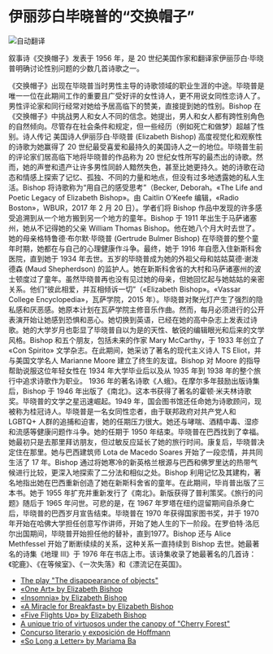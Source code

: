 # 伊丽莎白毕晓普的“交换帽子”

![自动翻译](https://cdn.gallerix.asia/x/src/var/gtrans48.png)

叙事诗《交换帽子》发表于 1956 年，是 20 世纪美国作家和翻译家伊丽莎白·毕晓普明确讨论性别问题的少数几首诗歌之一。

《交换帽子》出现在毕晓普当时男性主导的诗歌领域的职业生涯的中途。毕晓普是唯一一位在此期间工作的重要且广受好评的女性诗人，更不用说女同性恋诗人了。男性评论家和同行经常对她给予居高临下的赞美，直接提到她的性别。Bishop 在《交换帽子》中挑战男人和女人不同的信念。她提出，男人和女人都有跨性别角色的自然倾向。尽管存在社会条件和规定，但一些经历（例如死亡和做梦）超越了性别。诗人传记 美国诗人伊丽莎白·毕晓普 (Elizabeth Bishop) 高度视觉化和观察性的诗歌为她赢得了 20 世纪最受喜爱和最持久的美国诗人之一的地位。毕晓普生前的评论家们居高临下地将毕晓普的作品称为 20 世纪女性所写的最杰出的诗歌。然而，她的声誉和遗产让许多男性同龄人黯然失色，甚至比她更持久。她的诗歌在动态和情感上探索了记忆、孤独、不同的力量和地点，但没有过多地透露她的私人生活。Bishop 将诗歌称为“用自己的感受思考”（Becker, Deborah。«The Life and Poetic Legacy of Elizabeth Bishop»。由 Caitlin O’Keefe 编辑，«Radio Boston»，WBUR，2017 年 2 月 20 日）。学者们将 Bishop 作品中发现的许多感受追溯到从一个地方搬到另一个地方的童年。Bishop 于 1911 年出生于马萨诸塞州，她从不记得她的父亲 William Thomas Bishop。他在她八个月大时去世了。她的母亲格特鲁德·布尔默·毕晓普 (Gertrude Bulmer Bishop) 在毕晓普的整个童年时期，她都在与自己的心理健康作斗争。最终，她于 1916 年自愿入住新斯科舍医院，直到她于 1934 年去世。五岁的毕晓普成为她的外祖父母和姑姑莫德·谢泼德森 (Maud Shepherdson) 的监护人。她在新斯科舍省的大村和马萨诸塞州的波士顿度过了童年。虽然毕晓普再也没有见过她的母亲，但她回忆起与她姑姑的亲密关系。他们“彼此相爱，并互相倾诉一切”（«Elizabeth Bishop»。«Vassar College Encyclopedia»，瓦萨学院，2015 年）。毕晓普对聚光灯产生了强烈的隐私感和厌恶感。她原本计划在瓦萨学院主修音乐作曲。然而，每月必须进行的公开表演开始让她感到恐惧和恶心。她切换到英语，已经在她的高中杂志上发表过诗歌。她的大学岁月也彰显了毕晓普自以为是的天性、敏锐的编辑眼光和后来的文学风格。Bishop 和五个朋友，包括未来的作家 Mary McCarthy，于 1933 年创立了 «Con Spirito» 文学杂志。在此期间，她采访了著名的现代主义诗人 TS Eliot，并与美国文学名人 Marianne Moore 建立了终生的友谊。Bishop 对 Moore 的指导帮助说服这位年轻女性在 1934 年大学毕业后以及从 1935 年到 1938 年的整个旅行中追求诗歌作为职业。 1936 年的著名诗歌《人蛾》。在摩尔多年鼓励出版诗集后，Bishop 于 1946 年出版了《南北》。这本书获得了著名的霍顿·米夫林诗歌奖。毕晓普的文学之星迅速崛起。1949 年，国会图书馆还任命她为诗歌顾问，现被称为桂冠诗人。毕晓普是一名女同性恋者，由于联邦政府对共产党人和 LGBTQ+ 人群的追捕和迫害，她的任期压力很大。她还与哮喘、酒精中毒、湿疹和流感等健康问题作斗争。她的任期于 1950 年结束。毕晓普在巴西找到了幸福。她最初只是去那里拜访朋友，但过敏反应延长了她的旅行时间。康复后，毕晓普决定住在那里。她与巴西建筑师 Lota de Macedo Soares 开始了一段恋情，并共同生活了 17 年。Bishop 通过将她寒冷的新英格兰根源与巴西和佛罗里达的热带气候进行比较，更深入地探索了二分法和相似之处。Bishop 利用记忆及其建构，著名地指出她在巴西重新创造了她在新斯科舍省的童年。在此期间，毕肖普出版了三本书。她于 1955 年扩充并重新发行了《南北》。新版获得了普利策奖。《旅行的问题》随后于 1965 年问世。可悲的是，在 1967 年罗塔在纽约逗留期间自杀身亡后，毕晓普的巴西岁月宣告结束。毕晓普在 1970 年获得国家图书奖，并于 1970 年开始在哈佛大学担任创意写作讲师，开始了她人生的下一阶段。在罗伯特·洛厄尔出国期间，毕晓普开始担任他的替补，直到1977。Bishop 还与 Alice Methfessel 开始了断断续续的关系，这种关系一直持续到 Bishop 去世。她最著名的诗集《地理 III》于 1976 年在书店上市。该诗集收录了她最著名的几首诗：《驼鹿》、《在等候室》、《一次失落》和《漂流记在英国》。

- [The play "The disappearance of objects"](/pr/spektakl-ischeznovenie-predmetov/)
- [«One Art» by Elizabeth Bishop](/news/lit/201701/odno-iskusstvo-elizabet-bishop/)
- [«Insomnia» by Elizabeth Bishop](/news/lit/202212/bessonnica-elizabet-bishop/)
- [«A Miracle for Breakfast» by Elizabeth Bishop](/news/lit/201711/chudo-na-zavtrak-elizabet-bishop/)
- [«Five Flights Up» by Elizabeth Bishop](/news/lit/201611/pyat-poletov-vverx-elizabet-bishop/)
- [A unique trio of virtuosos under the canopy of "Cherry Forest"](/news/music/201606/unikalnoe-trio-virtuozov-pod-senyu-chereshnevogo-lesa/)
- [Concurso literario y exposición de Hoffmann](/news/music/201701/literaturnyy-konkurs-i-vystavka-k-dnyu-rozhdeniya-gofmana/)
- [«So Long a Letter» by Mariama Ba](/news/lit/202303/takoe-dlinnoe-pismo-mariamy-ba/)